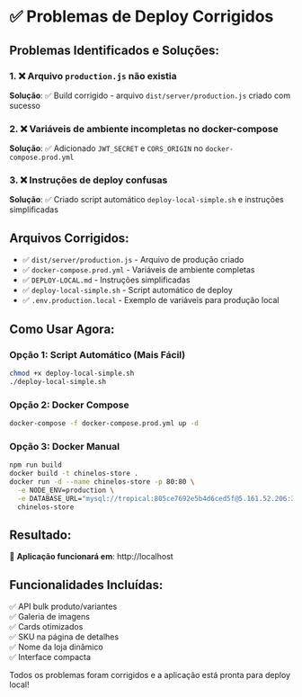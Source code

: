 # ✅ Problemas de Deploy Corrigidos

## Problemas Identificados e Soluções:

### 1. ❌ Arquivo `production.js` não existia
**Solução**: ✅ Build corrigido - arquivo `dist/server/production.js` criado com sucesso

### 2. ❌ Variáveis de ambiente incompletas no docker-compose
**Solução**: ✅ Adicionado `JWT_SECRET` e `CORS_ORIGIN` no `docker-compose.prod.yml`

### 3. ❌ Instruções de deploy confusas
**Solução**: ✅ Criado script automático `deploy-local-simple.sh` e instruções simplificadas

## Arquivos Corrigidos:

- ✅ `dist/server/production.js` - Arquivo de produção criado
- ✅ `docker-compose.prod.yml` - Variáveis de ambiente completas
- ✅ `DEPLOY-LOCAL.md` - Instruções simplificadas
- ✅ `deploy-local-simple.sh` - Script automático de deploy
- ✅ `.env.production.local` - Exemplo de variáveis para produção local

## Como Usar Agora:

### Opção 1: Script Automático (Mais Fácil)
```bash
chmod +x deploy-local-simple.sh
./deploy-local-simple.sh
```

### Opção 2: Docker Compose
```bash
docker-compose -f docker-compose.prod.yml up -d
```

### Opção 3: Docker Manual
```bash
npm run build
docker build -t chinelos-store .
docker run -d --name chinelos-store -p 80:80 \
  -e NODE_ENV=production \
  -e DATABASE_URL="mysql://tropical:805ce7692e5b4d6ced5f@5.161.52.206:3232/tropical" \
  chinelos-store
```

## Resultado:

🎉 **Aplicação funcionará em**: http://localhost

## Funcionalidades Incluídas:

✅ API bulk produto/variantes  
✅ Galeria de imagens  
✅ Cards otimizados  
✅ SKU na página de detalhes  
✅ Nome da loja dinâmico  
✅ Interface compacta  

Todos os problemas foram corrigidos e a aplicação está pronta para deploy local!
